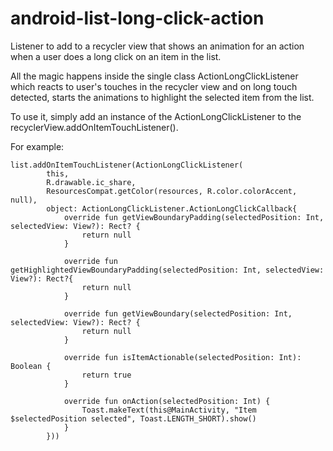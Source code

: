 # android-list-long-click-action
Listener to add to a recycler view that shows an animation for an action when a user does a long click on an item in the list.

All the magic happens inside the single class ActionLongClickListener which reacts to user's touches in the recycler view and on long touch detected, starts the animations to highlight the selected item from the list.

To use it, simply add an instance of the ActionLongClickListener to the recyclerView.addOnItemTouchListener().

For example:

    list.addOnItemTouchListener(ActionLongClickListener(
            this,
            R.drawable.ic_share,
            ResourcesCompat.getColor(resources, R.color.colorAccent, null),
            object: ActionLongClickListener.ActionLongClickCallback{
                override fun getViewBoundaryPadding(selectedPosition: Int, selectedView: View?): Rect? {
                    return null
                }

                override fun getHighlightedViewBoundaryPadding(selectedPosition: Int, selectedView: View?): Rect?{
                    return null
                }

                override fun getViewBoundary(selectedPosition: Int, selectedView: View?): Rect? {
                    return null
                }

                override fun isItemActionable(selectedPosition: Int): Boolean {
                    return true
                }

                override fun onAction(selectedPosition: Int) {
                    Toast.makeText(this@MainActivity, "Item $selectedPosition selected", Toast.LENGTH_SHORT).show()
                }
            }))
